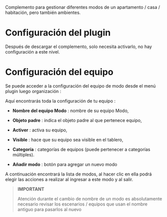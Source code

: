 Complemento para gestionar diferentes modos de un
apartamento / casa / habitación, pero también ambientes.

Configuración del plugin
=======================

Después de descargar el complemento, solo necesita activarlo,
no hay configuración a este nivel.

Configuración del equipo
=============================

Se puede acceder a la configuración del equipo de modo desde el menú
plugin luego organización :

Aquí encontrarás toda la configuración de tu equipo :

-   **Nombre del equipo Modo** : nombre de su equipo Modo,

-   **Objeto padre** : indica el objeto padre al que pertenece
    equipo,

-   **Activer** : activa su equipo,

-   **Visible** : hace que su equipo sea visible en el tablero,

-   **Categoría** : categorías de equipos (puede pertenecer a
    categorías múltiples).

-   **Añadir modo** : botón para agregar un nuevo modo

A continuación encontrará la lista de modos, al hacer clic en ella
podrá elegir las acciones a realizar al ingresar a este modo
y al salir.

>**IMPORTANT**
>
>Atención durante el cambio de nombre de un modo es absolutamente necesario revisar los escenarios / equipos que usan el nombre antiguo para pasarlos al nuevo
